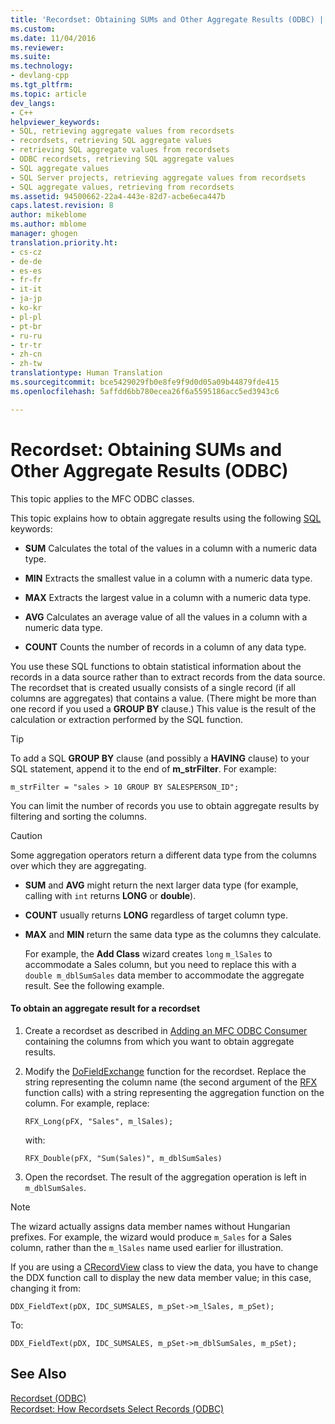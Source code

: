 ```yaml
---
title: 'Recordset: Obtaining SUMs and Other Aggregate Results (ODBC) | Microsoft Docs'
ms.custom: 
ms.date: 11/04/2016
ms.reviewer: 
ms.suite: 
ms.technology:
- devlang-cpp
ms.tgt_pltfrm: 
ms.topic: article
dev_langs:
- C++
helpviewer_keywords:
- SQL, retrieving aggregate values from recordsets
- recordsets, retrieving SQL aggregate values
- retrieving SQL aggregate values from recordsets
- ODBC recordsets, retrieving SQL aggregate values
- SQL aggregate values
- SQL Server projects, retrieving aggregate values from recordsets
- SQL aggregate values, retrieving from recordsets
ms.assetid: 94500662-22a4-443e-82d7-acbe6eca447b
caps.latest.revision: 8
author: mikeblome
ms.author: mblome
manager: ghogen
translation.priority.ht:
- cs-cz
- de-de
- es-es
- fr-fr
- it-it
- ja-jp
- ko-kr
- pl-pl
- pt-br
- ru-ru
- tr-tr
- zh-cn
- zh-tw
translationtype: Human Translation
ms.sourcegitcommit: bce5429029fb0e8fe9f9d0d05a09b44879fde415
ms.openlocfilehash: 5affdd6bb780ecea26f6a5595186acc5ed3943c6

---
```

# Recordset: Obtaining SUMs and Other Aggregate Results (ODBC)
This topic applies to the MFC ODBC classes.  
  
 This topic explains how to obtain aggregate results using the following [SQL](../../data/odbc/sql.md) keywords:  
  
-   **SUM** Calculates the total of the values in a column with a numeric data type.  
  
-   **MIN** Extracts the smallest value in a column with a numeric data type.  
  
-   **MAX** Extracts the largest value in a column with a numeric data type.  
  
-   **AVG** Calculates an average value of all the values in a column with a numeric data type.  
  
-   **COUNT** Counts the number of records in a column of any data type.  
  
 You use these SQL functions to obtain statistical information about the records in a data source rather than to extract records from the data source. The recordset that is created usually consists of a single record (if all columns are aggregates) that contains a value. (There might be more than one record if you used a **GROUP BY** clause.) This value is the result of the calculation or extraction performed by the SQL function.  
  
> [!TIP]
>  To add a SQL **GROUP BY** clause (and possibly a **HAVING** clause) to your SQL statement, append it to the end of **m_strFilter**. For example:  
  
```  
m_strFilter = "sales > 10 GROUP BY SALESPERSON_ID";  
```  
  
 You can limit the number of records you use to obtain aggregate results by filtering and sorting the columns.  
  
> [!CAUTION]
>  Some aggregation operators return a different data type from the columns over which they are aggregating.  
  
-   **SUM** and **AVG** might return the next larger data type (for example, calling with `int` returns **LONG** or **double**).  
  
-   **COUNT** usually returns **LONG** regardless of target column type.  
  
-   **MAX** and **MIN** return the same data type as the columns they calculate.  
  
     For example, the **Add Class** wizard creates `long` `m_lSales` to accommodate a Sales column, but you need to replace this with a `double m_dblSumSales` data member to accommodate the aggregate result. See the following example.  
  
#### To obtain an aggregate result for a recordset  
  
1.  Create a recordset as described in [Adding an MFC ODBC Consumer](../../mfc/reference/adding-an-mfc-odbc-consumer.md) containing the columns from which you want to obtain aggregate results.  
  
2.  Modify the [DoFieldExchange](../../mfc/reference/crecordset-class.md#crecordset__dofieldexchange) function for the recordset. Replace the string representing the column name (the second argument of the [RFX](../../data/odbc/record-field-exchange-using-rfx.md) function calls) with a string representing the aggregation function on the column. For example, replace:  
  
    ```  
    RFX_Long(pFX, "Sales", m_lSales);  
    ```  
  
     with:  
  
    ```  
    RFX_Double(pFX, "Sum(Sales)", m_dblSumSales)  
    ```  
  
3.  Open the recordset. The result of the aggregation operation is left in `m_dblSumSales`.  
  
> [!NOTE]
>  The wizard actually assigns data member names without Hungarian prefixes. For example, the wizard would produce `m_Sales` for a Sales column, rather than the `m_lSales` name used earlier for illustration.  
  
 If you are using a [CRecordView](../../mfc/reference/crecordview-class.md) class to view the data, you have to change the DDX function call to display the new data member value; in this case, changing it from:  
  
```  
DDX_FieldText(pDX, IDC_SUMSALES, m_pSet->m_lSales, m_pSet);  
```  
  
 To:  
  
```  
DDX_FieldText(pDX, IDC_SUMSALES, m_pSet->m_dblSumSales, m_pSet);  
```  
  
## See Also  
 [Recordset (ODBC)](../../data/odbc/recordset-odbc.md)   
 [Recordset: How Recordsets Select Records (ODBC)](../../data/odbc/recordset-how-recordsets-select-records-odbc.md)


<!--HONumber=Jan17_HO1-->


